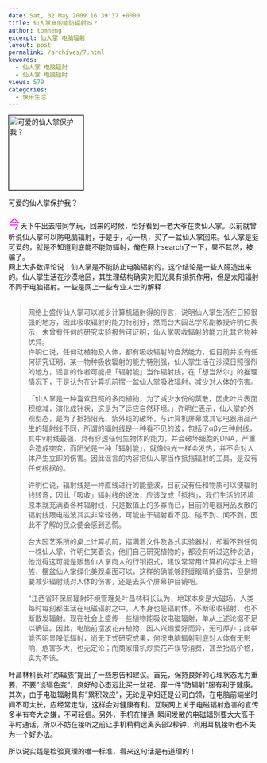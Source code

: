 ```yaml
---
date: Sat, 02 May 2009 16:39:37 +0000
title: 仙人掌真的能防辐射吗？
author: tomheng
excerpt: 仙人掌 电脑辐射
layout: post
permalink: /archives/7.html
kewords:
  - 仙人掌 电脑辐射
  - 仙人掌 电脑辐射
views: 579
categories:
  - 快乐生活
---
```

<div id="attachment_12" style="width: 160px" class="wp-caption alignleft">
  <img class="size-thumbnail wp-image-12" style="border: black 1px solid;" title="可爱的仙人掌保护我？" src="http://blog.webfuns.net/wp-content/uploads/2009/05/t203-150x150.jpg" alt="可爱的仙人掌保护我？" width="150" height="150" />
  
  <p class="wp-caption-text">
    可爱的仙人掌保护我？
  </p>
</div>

<span style="color: #ff00ff;font-size:24px">今</span>天下午出去陪同学玩，回来的时候，恰好看到一老大爷在卖仙人掌。以前就曾听说仙人掌可以防电脑辐射，于是乎，心一热，买了一盆仙人掌回来。仙人掌是挺可爱的，就是不知道到底能不能防辐射，俺在网上search了一下，果不其然，被骗了。  
网上大多数评论说：仙人掌是不能防止电脑辐射的，这个结论是一些人臆造出来的。仙人掌生活在沙漠地区，其生理结构确实对阳光具有抵抗作用，但是太阳辐射不同于电脑辐射。一些是网上一些专业人士的解释：  
 

> 网络上盛传仙人掌可以减少计算机辐射得的传言，说明仙人掌生活在日照很强的地方，因此吸收辐射的能力特别好，然而台大园艺学系副教授许明仁表示，未曾有任何的研究实验报告可证明，仙人掌吸收辐射的能力比其它物种优异。  
> 许明仁说，任何动植物及人体，都有吸收辐射的自然能力，但目前并没有任何研究证明，某一物种吸收辐射的能力特别强，仙人掌生活在沙漠日照强烈的地方，谣言的作者可能把「辐射能」当作辐射线，在「想当然尔」的推理情况下，于是认为在计算机前摆一盆仙人掌吸收辐射，减少对人体的伤害。
> 
> 「仙人掌是一种喜欢日照的多肉植物，为了减少水份的蒸散，因此叶片表面积缩减，演化成针状，这是为了适应自然环境。」许明仁表示，仙人掌的外观型态，是为了抵挡阳光、紫外线的破坏，与计算机屏幕或其它电器用品产生的辐射线不同，所谓的辐射线是一种看不见的波，包括了αβγ三种射线，其中γ射线最强，具有穿透任何生物体的能力，并会破坏细胞的DNA，严重会造成突变，而阳光是一种「辐射能」，就像烛光一样会发热，并不会对人体产生立即的伤害。因此谣言的内容把仙人掌当作抵挡辐射的工具，是没有任何根据的。
> 
> 许明仁说，辐射线是一种直线进行的能量波，目前没有任和物质可以使辐射线转弯，因此「吸收」辐射线的说法，应该改成「抵挡」，我们生活的环境原本就充满着各种辐射线，只是数值上的多寡而已，目前的电器用品发散的辐射线跟电磁波其实非常轻微，可能由于辐射看不见、碰不到、闻不到，因此不了解的民众便会感到恐慌。
> 
> 台大园艺系所的桌上计算机前，摆满着文件及各式实验器材，却看不到任何一株仙人掌，许明仁笑着说，他们自己研究植物的，都没有听过这种说法，他觉得这可能是贩售仙人掌商人的行销招式，建议常常用计算机的学生上班族，摆盆仙人掌绿化美观桌面可以，这样的确能够舒缓眼睛的疲劳，但是想要减少辐射线对人体的伤害，还是去买个屏幕护目镜吧。
> 
> &#8220;江西省环保局辐射环境管理处叶昌林科长认为，地球本身是大磁场，人类每时每刻都生活在电磁辐射之中，人本身也是辐射体，不断吸收辐射，也不断散发辐射。现在社会上盛传一些植物能吸收电磁辐射，单从上述论据不足以确证。因此，电脑前摆放花卉植物，因人兴趣爱好而异，无可厚非；此举能否明显降低辐射，尚无正式研究成果，何况电脑辐射到底对人体有无影响，危害多大，也无定论；而商家借机炒卖花卉误导消费，甚至抬高价格，实为不该。

叶昌林科长对&#8221;恐辐族&#8221;提出了一些忠告和建议。首先，保持良好的心理状态尤为重要，不要&#8221;谈辐色变&#8221;，良好的心态远比买一盆花、穿一件&#8221;防辐射&#8221;服有利于健康。其次，由于电磁辐射具有&#8221;累积效应&#8221;，无论是孕妇还是公司白领，在电脑前端坐时间不可太长，应经常走动，这样会对健康有利。互联网上关于电磁辐射危害的宣传多半有夸大之嫌，不可轻信。另外，手机在接通-瞬间发散的电磁辐别要大大高于平时通话，所以不妨在接听之前让手机稍稍远离头部2秒钟，利用耳机接听也不失为一个好办法。

所以说实践是检验真理的唯一标准，看来这句话是有道理的！
